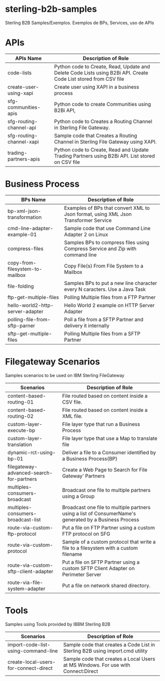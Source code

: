 # sterling-b2b-samples
Sterling B2B Samples/Exemplos. Exemplos de BPs, Services, uso de APIs


# APIs

| APIs Name                       |            Description of Role                                          |
|---------------------------------|-------------------------------------------------------------------------|
| code-lists                      | Python code to Create, Read, Update and Delete Code Lists using B2Bi API. Create Code List stored from CSV file|
| create-user-using-xapi          | Create user using XAPI in a business process |
| sfg-communities-apis            | Python code to create Communities using B2Bi API,           |
| sfg-routing-channel-api         | Python code to Creates a Routing Channel in Sterling File Gateway. |
| sfg-routing-channel-xapi        | Sample code that Creates a Routing Channel in Sterling File Gateway using XAPI. |
| trading-partners-apis           | Python code to Create, Read and Update Trading Partners using B2Bi API. List stored on CSV file|


# Business Process

| BPs Name                        |            Description of Role                                          |
|---------------------------------|-------------------------------------------------------------------------|
| bp-xml-json-transformation      | Examples of BPs that convert XML to Json format, using XML Json Transformer Service |
| cmd-line-adapter-example-01     | Sample code that use Command Line Adapter 2 on Linux |
| compress-files                  | Samples BPs to compress files using Compress Service and Zip with command line |
| copy-from-filesystem-to-mailbox | Copy File(s) From File System to a Mailbox |
| file-folding                    | Samples BPs to put a new line character every N caracters. Use a Java Task |
| ftp-get-multiple-files          | Polling  Multiple files from a FTP Partner |
| hello-world2-http-server-adapter| Hello World 2 example on  HTTP Server Adapter |
| polling-file-from-sftp-parner   | Poll a file from a SFTP Partner and delivery it internally  |
| sftp-get-multiple-files         | Polling  Multiple files from a SFTP Partner |


# Filegateway Scenarios

Samples scenarios to be used on IBM Sterling FileGateway

| Scenarios                           |            Description of Role                                          |
|-------------------------------------|-------------------------------------------------------------------------|
| content-based-routing-01            | File routed based on content inside a CSV file. |
| content-based-routing-02            | File routed based on content inside a XML file. |
| custom-layer-execute-bp             | File layer type that run a Business Process |
| custom-layer-translation            | File layer type that use a Map to translate file |
| dynamic-rct-using-bp-01             | Deliver a file to a Consumer identified by a Business Process(BP)|
| filegateway-advanced-search-for-partners| Create a Web Page to Search for File Gateway' Partners |
| multiples-consumers-broadcast       | Broadcast one file to multiple partners using a Group|
| multiples-consumers-broadcast-list  | Broadcast one file to multiple partners using a list of ConsumerName's generated by a Business Process|
| route-via-custom-ftp-protocol       | Put a file on FTP Partner using a custom FTP protocol on SFG |
| route-via-custom-protocol           | Sample of a custom protocol that write a file to a filesystem with a custom filename|
| route-via-custom-sftp-client-adapter| Put a file on SFTP Partner using a custom SFTP Client Adapter on Perimeter Server|
| route-via-file-system-adapter       | Put a file on network shared directory.|

# Tools

Samples using Tools provided by IBBM Sterling B2B

| Scenarios                           |            Description of Role                                          |
|-------------------------------------|-------------------------------------------------------------------------|
| import-code-list-using-command-line | Sample code that creates a Code List in Sterling B2B using import.cmd utility |
| create-local-users-for-connect-direct | Sample code that creates a Local Users at MS Windows. For use with Connect:Direct |
